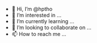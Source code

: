- 👋 Hi, I’m @hptho
- 👀 I’m interested in ...
- 🌱 I’m currently learning ...
- 💞️ I’m looking to collaborate on ...
- 📫 How to reach me ...

<!---
hptho/hptho is a ✨ special ✨ repository because its `README.md` (this file) appears on your GitHub profile.
You can click the Preview link to take a look at your changes.
--->
